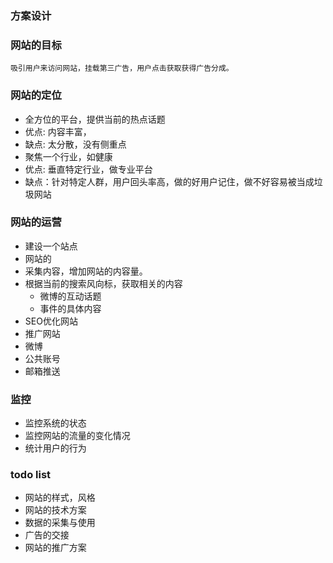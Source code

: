 ### 方案设计

### 网站的目标
	吸引用户来访问网站，挂载第三广告，用户点击获取获得广告分成。

### 网站的定位
* 全方位的平台，提供当前的热点话题
 * 优点: 内容丰富，
 * 缺点: 太分散，没有侧重点
* 聚焦一个行业，如健康 
 * 优点: 垂直特定行业，做专业平台
 * 缺点：针对特定人群，用户回头率高，做的好用户记住，做不好容易被当成垃圾网站

### 网站的运营
* 建设一个站点
 * 网站的
* 采集内容，增加网站的内容量。
 * 根据当前的搜索风向标，获取相关的内容
    * 微博的互动话题
    * 事件的具体内容
* SEO优化网站
* 推广网站
 * 微博
 * 公共账号
 * 邮箱推送

### 监控
* 监控系统的状态
* 监控网站的流量的变化情况
* 统计用户的行为
	
### todo list 
* 网站的样式，风格
* 网站的技术方案
* 数据的采集与使用
* 广告的交接
* 网站的推广方案  

